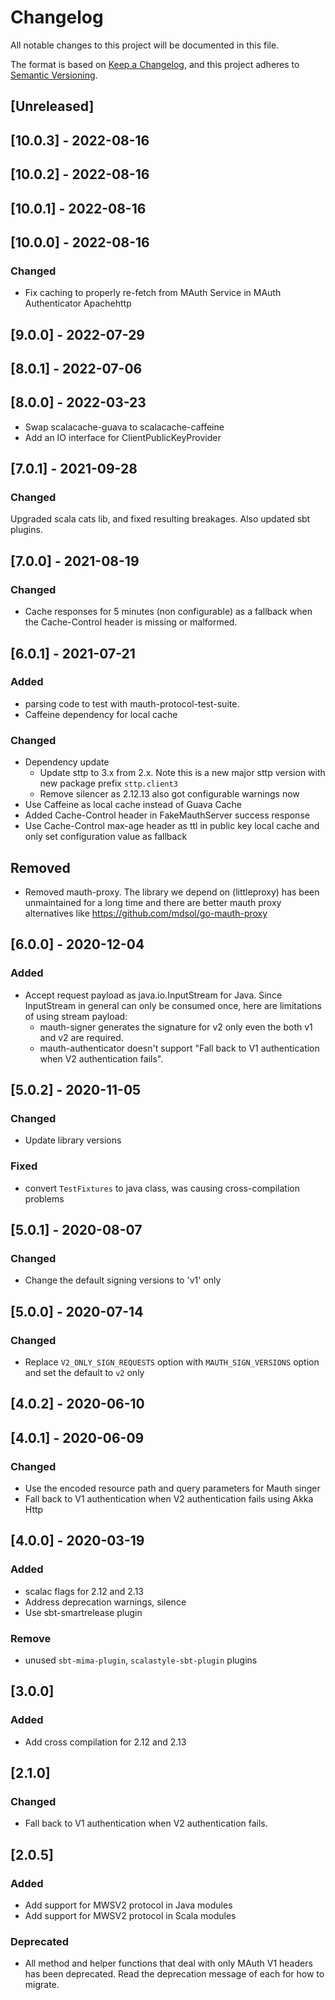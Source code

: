 # Changelog
All notable changes to this project will be documented in this file.

The format is based on [Keep a Changelog](https://keepachangelog.com/en/1.0.0/),
and this project adheres to [Semantic Versioning](https://semver.org/spec/v2.0.0.html).

## [Unreleased]

## [10.0.3] - 2022-08-16

## [10.0.2] - 2022-08-16

## [10.0.1] - 2022-08-16

## [10.0.0] - 2022-08-16
### Changed
- Fix caching to properly re-fetch from MAuth Service in MAuth Authenticator Apachehttp

## [9.0.0] - 2022-07-29

## [8.0.1] - 2022-07-06

## [8.0.0] - 2022-03-23

- Swap scalacache-guava to scalacache-caffeine
- Add an IO interface for ClientPublicKeyProvider

## [7.0.1] - 2021-09-28
### Changed
Upgraded scala cats lib, and fixed resulting breakages. Also updated sbt plugins.

## [7.0.0] - 2021-08-19
### Changed
- Cache responses for 5 minutes (non configurable) as a fallback when the Cache-Control header is missing or malformed.

## [6.0.1] - 2021-07-21
### Added
- parsing code to test with mauth-protocol-test-suite.
- Caffeine dependency for local cache

### Changed
- Dependency update
  - Update sttp to 3.x from 2.x. Note this is a new major sttp version with new package prefix `sttp.client3`
  - Remove silencer as 2.12.13 also got configurable warnings now
- Use Caffeine as local cache instead of Guava Cache
- Added Cache-Control header in FakeMauthServer success response
- Use Cache-Control max-age header as ttl in public key local cache and only set configuration value as fallback

## Removed
- Removed mauth-proxy. The library we depend on (littleproxy) has been unmaintained for a long time
  and there are better mauth proxy alternatives like https://github.com/mdsol/go-mauth-proxy

## [6.0.0] - 2020-12-04
### Added
- Accept request payload as java.io.InputStream for Java. Since InputStream in general can only be consumed once, here are limitations of using stream payload:
  - mauth-signer generates the signature for v2 only even the both v1 and v2 are required.
  - mauth-authenticator doesn't support "Fall back to V1 authentication when V2 authentication fails".

## [5.0.2] - 2020-11-05
### Changed
- Update library versions
### Fixed
- convert `TestFixtures` to java class, was causing cross-compilation problems 

## [5.0.1] - 2020-08-07
### Changed
- Change the default signing versions to 'v1' only

## [5.0.0] - 2020-07-14
### Changed
- Replace `V2_ONLY_SIGN_REQUESTS` option with `MAUTH_SIGN_VERSIONS` option and set the default to `v2` only

## [4.0.2] - 2020-06-10

## [4.0.1] - 2020-06-09
### Changed
- Use the encoded resource path and query parameters for Mauth singer
- Fall back to V1 authentication when V2 authentication fails using Akka Http

## [4.0.0] - 2020-03-19
### Added
- scalac flags for 2.12 and 2.13
- Address deprecation warnings, silence
- Use sbt-smartrelease plugin

### Remove
- unused `sbt-mima-plugin`, `scalastyle-sbt-plugin` plugins

## [3.0.0]
### Added
- Add cross compilation for 2.12 and 2.13

## [2.1.0]
### Changed
- Fall back to V1 authentication when V2 authentication fails.

## [2.0.5]
### Added
- Add support for MWSV2 protocol in Java modules
- Add support for MWSV2 protocol in Scala modules

### Deprecated
- All method and helper functions that deal with only MAuth V1 headers has been deprecated. 
  Read the deprecation message of each for how to migrate.
